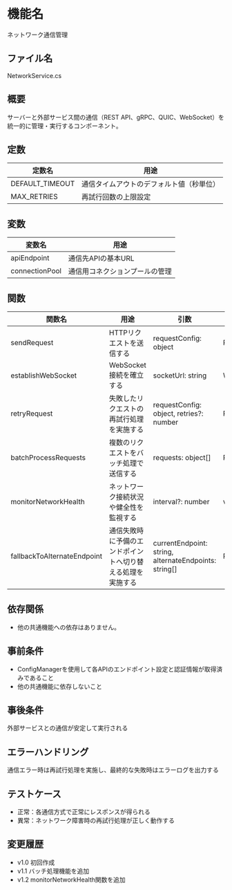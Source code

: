 # 機能名
ネットワーク通信管理

## ファイル名
NetworkService.cs

## 概要
サーバーと外部サービス間の通信（REST API、gRPC、QUIC、WebSocket）を統一的に管理・実行するコンポーネント。

## 定数
| 定数名          | 用途                                    |
| --------------- | --------------------------------------- |
| DEFAULT_TIMEOUT | 通信タイムアウトのデフォルト値（秒単位）       |
| MAX_RETRIES     | 再試行回数の上限設定                        |

## 変数
| 変数名         | 用途                                  |
| -------------- | ------------------------------------- |
| apiEndpoint    | 通信先APIの基本URL                      |
| connectionPool | 通信用コネクションプールの管理              |

## 関数
| 関数名                   | 用途                                           | 引数                                     | 戻り値        |
| ------------------------ | ---------------------------------------------- | ---------------------------------------- | ------------- |
| sendRequest              | HTTPリクエストを送信する                         | requestConfig: object                    | Response      |
| establishWebSocket       | WebSocket接続を確立する                          | socketUrl: string                        | WebSocket     |
| retryRequest             | 失敗したリクエストの再試行処理を実施する             | requestConfig: object, retries?: number  | Response      |
| batchProcessRequests     | 複数のリクエストをバッチ処理で送信する              | requests: object[]                       | Response[]    |
| monitorNetworkHealth     | ネットワーク接続状況や健全性を監視する             | interval?: number                        | void          |
| fallbackToAlternateEndpoint | 通信失敗時に予備のエンドポイントへ切り替える処理を実施する | currentEndpoint: string, alternateEndpoints: string[] | Response |

## 依存関係
- 他の共通機能への依存はありません。

## 事前条件
- ConfigManagerを使用して各APIのエンドポイント設定と認証情報が取得済みであること
- 他の共通機能に依存しないこと

## 事後条件
外部サービスとの通信が安定して実行される

## エラーハンドリング
通信エラー時は再試行処理を実施し、最終的な失敗時はエラーログを出力する

## テストケース
- 正常：各通信方式で正常にレスポンスが得られる
- 異常：ネットワーク障害時の再試行処理が正しく動作する

## 変更履歴
- v1.0 初回作成
- v1.1 バッチ処理機能を追加
- v1.2 monitorNetworkHealth関数を追加
